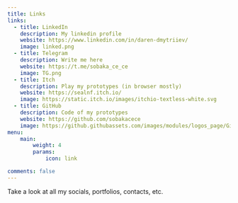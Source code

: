 ```yaml
---
title: Links
links:
  - title: LinkedIn
    description: My linkedin profile
    website: https://www.linkedin.com/in/daren-dmytriiev/
    image: linked.png
  - title: Telegram
    description: Write me here
    website: https://t.me/sobaka_ce_ce
    image: TG.png
  - title: Itch
    description: Play my prototypes (in browser mostly)
    website: https://sealnf.itch.io/
    image: https://static.itch.io/images/itchio-textless-white.svg
  - title: GitHub
    description: Code of my prototypes
    website: https://github.com/sobakacece
    image: https://github.githubassets.com/images/modules/logos_page/GitHub-Mark.png
menu:
    main: 
        weight: 4
        params:
            icon: link

comments: false
---
```

Take a look at all my socials, portfolios, contacts, etc.
